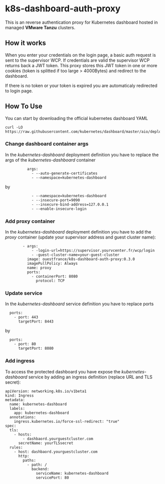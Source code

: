 # k8s-dashboard-auth-proxy

This is an reverse authentication proxy for Kubernetes dashboard hosted in managed **VMware Tanzu** clusters.

## How it works

When you enter your credentials on the login page, a basic auth request is sent to the supervisor WCP. If credentials are valid the supervisor WCP returns back a JWT token. This proxy stores this JWT token in one or more cookies (token is splitted if too large > 4000Bytes) and redirect to the dashboard.

If there is no token or your token is expired you are automaticaly redirected to login page.

## How To Use

You can start by downloading the official kubernetes dashboard YAML
```
curl -LO https://raw.githubusercontent.com/kubernetes/dashboard/master/aio/deploy/recommended.yaml
```

### Change dashboard container args

In the *kubernetes-dashboard* deployment definition you have to replace the args of the *kubernetes-dashboard* container
```
          args:
            - --auto-generate-certificates
            - --namespace=kubernetes-dashboard
```
by
```
            - --namespace=kubernetes-dashboard
            - --insecure-port=9090
            - --insecure-bind-address=127.0.0.1
            - --enable-insecure-login
```

### Add proxy container

In the *kubernetes-dashboard* deployment definition you have to add the *proxy* container (update your supervisor address and guest cluster name):

```
        - args:
            - -login-url=https://supervisor.yourvcenter.fr/wcp/login
            - -guest-cluster-name=your-guest-cluster
          image: ouestfrance/k8s-dashboard-auth-proxy:0.3.0
          imagePullPolicy: Always
          name: proxy
          ports:
            - containerPort: 8080
              protocol: TCP
```

### Update service

In the *kubernetes-dashboard* service definition you have to replace ports
```
  ports:
    - port: 443
      targetPort: 8443
```
by
```
  ports:
    - port: 80
      targetPort: 8080
```

### Add ingress

To access the protected dashboard you have expose the *kubernetes-dashboard* service by adding an ingress definition (replace URL and TLS secret):
```
apiVersion: networking.k8s.io/v1beta1
kind: Ingress
metadata:
  name: kubernetes-dashboard
  labels:
    app: kubernetes-dashboard
  annotations:
    ingress.kubernetes.io/force-ssl-redirect: "true"
spec:
  tls:
    - hosts:
        - dashbaord.yourguestcluster.com
      secretName: yourTLSsecret
  rules:
    - host: dashbaord.yourguestcluster.com
      http:
        paths:
          - path: /
            backend:
              serviceName: kubernetes-dashboard
              servicePort: 80
```
